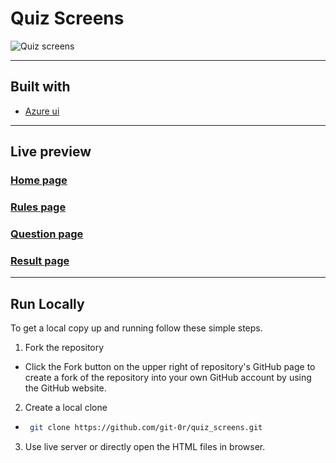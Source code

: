 # Quiz Screens

![Quiz screens](https://res.cloudinary.com/clouduser/image/upload/v1645541448/quiz1_sifmy5.png)

---

## Built with

- [Azure ui](https://github.com/git-0r/component_library2)

---

## Live preview

### [Home page](https://quiz-screens-ovjxkzmde-git-0r.vercel.app/)

### [Rules page](https://quiz-screens-ovjxkzmde-git-0r.vercel.app/rules_page.html)

### [Question page](https://quiz-screens-ovjxkzmde-git-0r.vercel.app/question_page.html)

### [Result page](https://quiz-screens-ovjxkzmde-git-0r.vercel.app/result_page.html)

---

## Run Locally

To get a local copy up and running follow these simple steps.

1. Fork the repository

- Click the Fork button on the upper right of repository's GitHub page to create a fork of the repository into your own GitHub account by using the GitHub website.

2. Create a local clone

- ```sh
   git clone https://github.com/git-0r/quiz_screens.git
  ```

3. Use live server or directly open the HTML files in browser.
